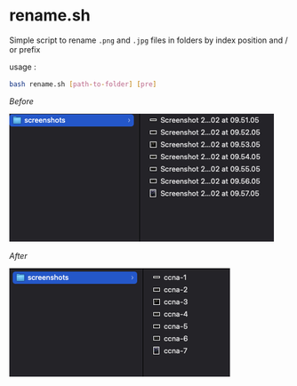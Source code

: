 # rename.sh

Simple script to rename ```.png``` and ```.jpg``` files in folders by index position and / or prefix

usage : 
```bash
bash rename.sh [path-to-folder] [pre]
```

*Before*

<img src="img/before.png" alt="before"  />  

*After*

<img src="img/after.png" alt="after" />  
